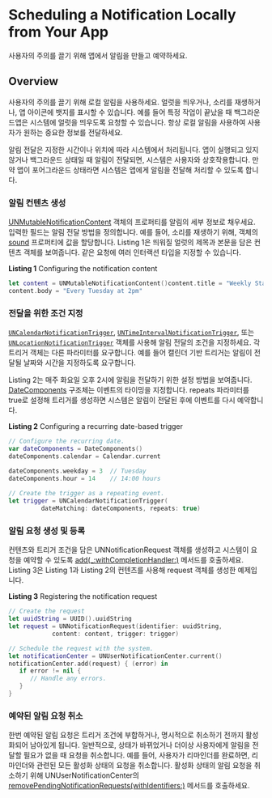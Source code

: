 # Scheduling a Notification Locally from Your App

사용자의 주의를 끌기 위해 앱에서 알림을 만들고 예약하세요.

## Overview

사용자의 주의를 끌기 위해 로컬 알림을 사용하세요. 얼럿을 띄우거나, 소리를 재생하거나, 앱 아이콘에 뱃지를 표시할 수 있습니다. 예를 들어 특정 작업이 끝났을 때 백그라운드앱은 시스템에 얼럿을 띄우도록 요청할 수 있습니다. 항상 로컬 알림을 사용하여 사용자가 원하는 중요한 정보를 전달하세요.

알림 전달은 지정한 시간이나 위치에 따라 시스템에서 처리됩니다. 앱이 실행되고 있지 않거나 백그라운드 상태일 때 알림이 전달되면, 시스템은 사용자와 상호작용합니다. 만약 앱이 포어그라운드 상태라면 시스템은 앱에게 알림을 전달해 처리할 수 있도록 합니다.

### 알림 컨텐츠 생성

[UNMutableNotificationContent](https://developer.apple.com/documentation/usernotifications/unmutablenotificationcontent) 객체의 프로퍼티를 알림의 세부 정보로 채우세요. 입력한 필드는 알림 전달 방법을 정의합니다. 예를 들어, 소리를 재생하기 위해, 객체의 [sound](https://developer.apple.com/documentation/usernotifications/unnotificationcontent/1649871-sound) 프로퍼티에 값을 할당합니다. Listing 1은 띄워질 얼럿의 제목과 본문을 담은 컨텐츠 객체를 보여줍니다. 같은 요청에 여러 인터랙션 타입을 지정할 수 있습니다.

**Listing 1** Configuring the notification content

```swift
let content = UNMutableNotificationContent()content.title = "Weekly Staff Meeting"
content.body = "Every Tuesday at 2pm"
```

### 전달을 위한 조건 지정

[`UNCalendarNotificationTrigger`](https://developer.apple.com/documentation/usernotifications/uncalendarnotificationtrigger), [`UNTimeIntervalNotificationTrigger`](https://developer.apple.com/documentation/usernotifications/untimeintervalnotificationtrigger), 또는 [`UNLocationNotificationTrigger`](https://developer.apple.com/documentation/usernotifications/unlocationnotificationtrigger) 객체를 사용해 알림 전달의 조건을 지정하세요. 각 트리거 객체는 다른 파라미터를 요구합니다. 예를 들어 캘린더 기반 트리거는 알림이 전달될 날짜와 시간을 지정하도록 요구합니다.

Listing 2는 매주 화요일 오후 2시에 알림을 전달하기 위한 설정 방법을 보여줍니다. [DateComponents](https://developer.apple.com/documentation/foundation/datecomponents) 구조체는 이벤트의 타이밍을 지정합니다. repeats 파라미터를 true로 설정해 트리거를 생성하면 시스템은 알림이 전달된 후에 이벤트를 다시 예약합니다.

**Listing 2** Configuring a recurring date-based trigger

```swift
// Configure the recurring date.
var dateComponents = DateComponents()
dateComponents.calendar = Calendar.current

dateComponents.weekday = 3  // Tuesday
dateComponents.hour = 14    // 14:00 hours
   
// Create the trigger as a repeating event.    
let trigger = UNCalendarNotificationTrigger(
         dateMatching: dateComponents, repeats: true)
```

### 알림 요청 생성 및 등록

컨텐츠와 트리거 조건을 담은 UNNotificationRequest 객체를 생성하고 시스템이 요청을 예약할 수 있도록 [add(_:withCompletionHandler:)](https://developer.apple.com/documentation/usernotifications/unusernotificationcenter/1649508-add) 메서드를 호출하세요. Listing 3은 Listing 1과 Listing 2의 컨텐츠를 사용해 request 객체를 생성한 예제입니다.

**Listing 3** Registering the notification request

```swift
// Create the request
let uuidString = UUID().uuidString
let request = UNNotificationRequest(identifier: uuidString, 
            content: content, trigger: trigger)

// Schedule the request with the system.
let notificationCenter = UNUserNotificationCenter.current()
notificationCenter.add(request) { (error) in
   if error != nil {
      // Handle any errors.
   }
}
```

### 예약된 알림 요청 취소

한번 예약된 알림 요청은 트리거 조건에 부합하거나, 명시적으로 취소하기 전까지 활성화되어 남아있게 됩니다. 일반적으로, 상태가 바뀌었거나 더이상 사용자에게 알림을 전달할 필요가 없을 때 요청을 취소합니다. 예를 들어, 사용자가 리마인더를 완료하면, 리마인더와 관련된 모든 활성화 상태의 요청을 취소합니다. 활성화 상태의 알림 요청을 취소하기 위해 UNUserNotificationCenter의 [removePendingNotificationRequests(withIdentifiers:)](https://developer.apple.com/documentation/usernotifications/unusernotificationcenter/1649517-removependingnotificationrequest) 메서드를 호출하세요.
